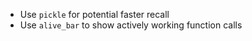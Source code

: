 - Use `pickle` for potential faster recall
- Use `alive_bar` to show actively working function calls